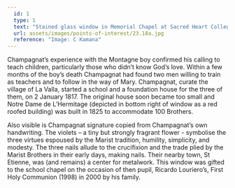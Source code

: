 ```yaml
---
  id: 1
  type: 1
  text: "Stained glass window in Memorial Chapel at Sacred Heart College. By artist Barry Thompson, it depicts Champagnat at the bedside of the dying youth, Jean Baptiste Montagne."
  url: assets/images/points-of-interest/23.18a.jpg
  reference: "Image: C Kamana"
---
```

Champagnat’s experience with the Montagne boy confirmed his calling to teach children, particularly those who didn’t know God’s love. Within a few months of the boy’s death Champagnat had found two men willing to train as teachers and to follow in the way of Mary. Champagnat, curate the village of La Valla, started a school and a foundation house for the three of them, on 2 January 1817. The original house soon became too small and Notre Dame de L’Hermitage (depicted in bottom right of window as a red roofed building) was built in 1825 to accommodate 100 Brothers.

Also visible is Champagnat signature copied from Champagnat’s own handwriting. The violets – a tiny but strongly fragrant flower - symbolise the three virtues espoused by the Marist tradition, humility, simplicity, and modesty. The three nails allude to the crucifixion and the trade plied by the Marist Brothers in their early days, making nails. Their nearby town, St Etienne, was (and remains) a center for metalwork. This window was gifted to the school chapel on the occasion of then pupil, Ricardo Louriero’s, First Holy Communion (1998) in 2000 by his family.
